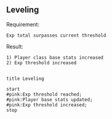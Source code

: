 ## Leveling

Requirement: 

    Exp total surpasses current threshold

Result:

    1) Player class base stats increased
    2) Exp threshold increased

```plantuml

title Leveling

start
#pink:Exp threshold reached;
#pink:Player base stats updated;
#pink:Exp threshold increased;
stop
```
